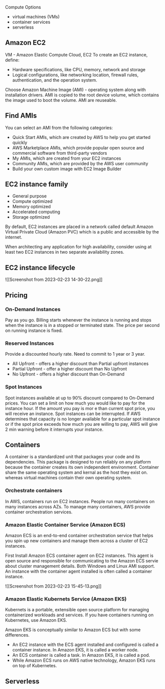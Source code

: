 
Compute Options 
- virtual machines (VMs)
- container services
- serverless

## Amazon EC2

VM - Amazon Elastic Compute Cloud, EC2
To create an EC2 instance, define:
- Hardware specifications, like CPU, memory, network and storage
- Logical configurations, like networking location, firewall rules, authentication, and the operation system.

Choose Amazon Machine Image (AMI) - operating system along with installation drivers.
AMI is copied to the root device volume, which contains the image used to boot the volume.
AMI are reuseable. 

## Find AMIs

You can select an AMI from the following categories:

-   Quick Start AMIs, which are created by AWS to help you get started quickly
-   AWS Marketplace AMIs, which provide popular open source and commercial software from third-party vendors
-   My AMIs, which are created from your EC2 instances
-   Community AMIs, which are provided by the AWS user community
-   Build your own custom image with EC2 Image Builder

## EC2 instance family
- General purpose
- Compute optimized
- Memory optimized
- Accelerated computing
- Storage optimized

By default, EC2 instances are placed in a network called default Amazon Virtual Private Cloud (Amazon PVC) which is a public and accessible by the internet.

When architecting any application for high availability, consider using at least two EC2 instances in two separate availability zones.

## EC2 instance lifecycle

![[Screenshot from 2023-02-23 14-30-22.png]]

## Pricing

### On-Demand Instances
Pay as you go. Billing starts whenever the instance is running and stops when the instance is in a stopped or terminated state. The price per second on running instance is fixed.

### Reserved Instances 

Provide a discounted hourly rate. Need to commit to 1 year or 3 year.
- All Upfront - offers a higher discount than Partial upfront instances
- Partial Upfront - offer a higher discount than No Upfront
- No Upfront - offers a higher discount than On-Demand

### Spot Instances

Spot instances available at up to 90% discount compared to On-Demand prices. You can set a limit on how much you would like to pay for the instance hour. If the amount you pay is mor e than current spot price, you will receive an instance. 
Spot instances can be interrupted. If AWS determines that capacity is no longer available for a particular spot instance or if the spot price exceeds how much you are willing to pay, AWS will give 2 min warning before it interrupts your instance.

## **Containers**

A container is a standardized unit that packages your code and its dependencies. This package is designed to run reliably on any platform because the container creates its own independent environment. 
Container share the same operating system and kernal as the host they exist on. whereas virtual machines contain their own operating system. 

### Orchestrate containers
In AWS, containers run on EC2 instances. People run many containers on many instances across AZs. To manage many containers, AWS provide container orchestration services.

### Amazon Elastic Container Service (Amazon ECS)

Amazon ECS is an end-to-end container orchestration service that helps you spin up new containers and manage them across a cluster of EC2 instances.

First Install Amazon ECS container agent on EC2 instances. This agent is open source and responsible for communicating to the Amazon ECS servie about cluster management details.
Both Windows and Linux AMI support. 
An instance with the container agent installed is often called a container instance.

![[Screenshot from 2023-02-23 15-45-13.png]]

### Amazon Elastic Kubernets Service (Amazon EKS)

Kubernets is a portable, extensible open source platform for managing containerized workloads and services. If you have containers running on Kubernetes, use Amazon EKS.

Amazon EKS is conceptually similar to Amazon ECS but with some differences.

-   An EC2 instance with the ECS agent installed and configured is called a container instance. In Amazon EKS, it is called a worker node.
-   An ECS container is called a task. In Amazon EKS, it is called a pod.
-   While Amazon ECS runs on AWS native technology, Amazon EKS runs on top of Kubernetes.

## Serverless

